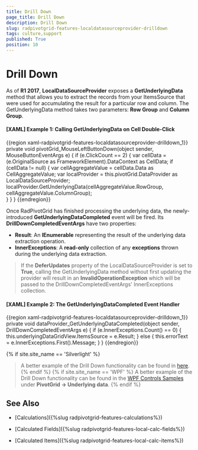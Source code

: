 ```yaml
---
title: Drill Down
page_title: Drill Down
description: Drill Down
slug: radpivotgrid-features-localdatasourceprovider-drilldown
tags: culture,support
published: True
position: 10
---
```


# Drill Down

As of **R1 2017**, **LocalDataSourceProvider** exposes a **GetUnderlyingData** method that allows you to extract the records from your ItemsSource that were used for accumulating the result for a particular row and column. The GetUnderlyingData method takes two parameters: **Row Group** and **Column Group**.

#### __[XAML] Example 1: Calling GetUnderlyingData on Cell Double-Click__

{{region xaml-radpivotgrid-features-localdatasourceprovider-drilldown_1}}
	private void pivotGrid_MouseLeftButtonDown(object sender, MouseButtonEventArgs e)
    {
        if (e.ClickCount == 2)
        {
            var cellData = (e.OriginalSource as FrameworkElement).DataContext as CellData;
            if (cellData != null)
            {
                var cellAggregateValue = cellData.Data as CellAggregateValue;
                var localProvider = this.pivotGrid.DataProvider as LocalDataSourceProvider;
                localProvider.GetUnderlyingData(cellAggregateValue.RowGroup, cellAggregateValue.ColumnGroup);            
			}
        }
    }
{{endregion}}

Once RadPivotGrid has finished processing the underlying data, the newly-introduced **GetUnderlyingDataCompleted** event will be fired. Its **DrillDownCompletedEventArgs** have two properties:

* **Result**: An **IEnumerable** representing the result of the underlying data extraction operation.
* **InnerExceptions**: A **read-only** collection of any **exceptions** thrown during the underlying data extraction.

>If the **DeferUpdates** property of the LocalDataSourceProvider is set to **True**, calling the GetUnderlyingData method without first updating the provider will result in an **InvalidOperationException** which will be passed to the DrillDownCompletedEventArgs' InnerExceptions collection.

#### __[XAML] Example 2: The GetUnderlyingDataCompleted Event Handler__

{{region xaml-radpivotgrid-features-localdatasourceprovider-drilldown_1}}
	private void dataProvider_GetUnderlyingDataCompleted(object sender, DrillDownCompletedEventArgs e)
    {
        if (e.InnerExceptions.Count() == 0)
        {
            this.underlyingDataGridView.ItemsSource = e.Result;
        }
        else
        {
            this.errorText = e.InnerExceptions.First().Message;
        }
    }
{{endregion}}

{% if site.site_name == 'Silverlight' %}
>A better example of the Drill Down functionality can be found in [here](http://demos.telerik.com/silverlight/#PivotGrid/DrillDown).
{% endif %}
{% if site.site_name == 'WPF' %}
>A better example of the Drill Down functionality can be found in the [WPF Controls Samples](http://demos.telerik.com/wpf/) under **PivotGrid -> Underlying data**.
{% endif %}

## See Also

* [Calculations]({%slug radpivotgrid-features-calculations%})

* [Calculated Fields]({%slug radpivotgrid-features-local-calc-fields%})

* [Calculated Items]({%slug radpivotgrid-features-local-calc-items%})